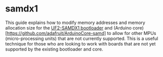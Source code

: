 # samdx1

This guide explains how to modify memory addresses and memory allocation size for the [UF2-SAMDX1 bootloader](https://github.com/adafruit/uf2-samdx1) and (Arduino core)[https://github.com/adafruit/ArduinoCore-samd] to allow for other MPUs (micro-processing units) that are not currently supported. This is a useful technique for those who are looking to work with boards that are not yet supported by the existing bootloader and core.
